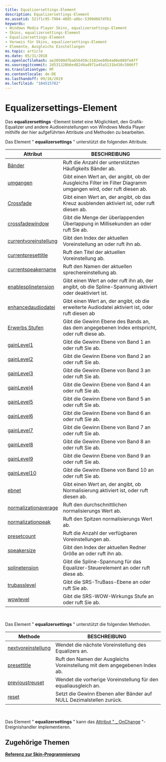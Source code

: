 ```yaml
---
title: Equalizersettings-Element
description: Equalizersettings-Element
ms.assetid: 521f1c95-7904-4085-a8bc-5399d667dfb1
keywords:
- Windows Media Player Skins, equalizersettings-Element
- Skins, equalizersettings-Element
- Equalizersettings-Element
- Verweis für Skins, equalizersettings-Element
- Elemente, Ausgleichs Einstellungen
ms.topic: article
ms.date: 05/31/2018
ms.openlocfilehash: ae20500dfba656450c3102ee80b4a06e089fe8ff
ms.sourcegitcommit: 2d531328b6ed82d4ad971a45a5131b430c5866f7
ms.translationtype: MT
ms.contentlocale: de-DE
ms.lasthandoff: 09/16/2019
ms.locfileid: "104515782"
---
```

# <a name="equalizersettings-element"></a>Equalizersettings-Element

Das **equalizersettings** -Element bietet eine Möglichkeit, den Grafik-Equalizer und andere Audioeinstellungen von Windows Media Player mithilfe der hier aufgeführten Attribute und Methoden zu bearbeiten.

Das Element " **equalizersettings** " unterstützt die folgenden Attribute.



| Attribut                                                          | BESCHREIBUNG                                                                                             |
|--------------------------------------------------------------------|---------------------------------------------------------------------------------------------------------|
| [Bänder](equalizersettings-bands.md)                               | Ruft die Anzahl der unterstützten Häufigkeits Bänder ab.                                                      |
| [umgangen](equalizersettings-bypass.md)                             | Gibt einen Wert an, der angibt, ob der Ausgleichs Filter im Filter Diagramm umgangen wird, oder ruft diesen ab. |
| [Crossfade](equalizersettings-crossfade.md)                       | Gibt einen Wert an, der angibt, ob das Kreuz ausblenden aktiviert ist, oder ruft diesen ab.                                |
| [crossfadewindow](equalizersettings-crossfadewindow.md)           | Gibt die Menge der überlappenden Überlappung in Millisekunden an oder ruft Sie ab.                                |
| [currentvoreinstellung](equalizersettings-currentpreset.md)               | Gibt den Index der aktuellen Voreinstellung an oder ruft ihn ab.                                                 |
| [currentpresettitle](equalizersettings-currentpresettitle.md)     | Ruft den Titel der aktuellen Voreinstellung ab.                                                              |
| [currentspeakername](equalizersettings-currentspeakername.md)     | Ruft den Namen der aktuellen sprechereinstellung ab.                                                      |
| [enablesplinetension](equalizersettings-enablesplinetension.md)   | Gibt einen Wert an oder ruft ihn ab, der angibt, ob die Spline-Spannung aktiviert oder deaktiviert ist.                |
| [enhancedaudiodatei](equalizersettings-enhancedaudio.md)               | Gibt einen Wert an, der angibt, ob die erweiterte Audiodatei aktiviert ist, oder ruft diesen ab                          |
| [Erwerbs Stufen](equalizersettings-gainlevels.md)                     | Gibt die Gewinn Ebene des Bands an, das dem angegebenen Index entspricht, oder ruft diese ab.                  |
| [gainLevel1](equalizersettings-gainlevel1.md)                     | Gibt die Gewinn Ebene von Band 1 an oder ruft Sie ab.                                                        |
| [gainLevel2](equalizersettings-gainlevel2.md)                     | Gibt die Gewinn Ebene von Band 2 an oder ruft Sie ab.                                                        |
| [gainLevel3](equalizersettings-gainlevel3.md)                     | Gibt die Gewinn Ebene von Band 3 an oder ruft Sie ab.                                                        |
| [gainLevel4](equalizersettings-gainlevel4.md)                     | Gibt die Gewinn Ebene von Band 4 an oder ruft Sie ab.                                                        |
| [gainLevel5](equalizersettings-gainlevel5.md)                     | Gibt die Gewinn Ebene von Band 5 an oder ruft Sie ab.                                                        |
| [gainLevel6](equalizersettings-gainlevel6.md)                     | Gibt die Gewinn Ebene von Band 6 an oder ruft Sie ab.                                                        |
| [gainLevel7](equalizersettings-gainlevel7.md)                     | Gibt die Gewinn Ebene von Band 7 an oder ruft Sie ab.                                                        |
| [gainLevel8](equalizersettings-gainlevel8.md)                     | Gibt die Gewinn Ebene von Band 8 an oder ruft Sie ab.                                                        |
| [gainLevel9](equalizersettings-gainlevel9.md)                     | Gibt die Gewinn Ebene von Band 9 an oder ruft Sie ab.                                                        |
| [gainLevel10](equalizersettings-gainlevel10.md)                   | Gibt die Gewinn Ebene von Band 10 an oder ruft Sie ab.                                                       |
| [ebnet](equalizersettings-normalization.md)               | Gibt einen Wert an, der angibt, ob Normalisierung aktiviert ist, oder ruft diesen ab.                             |
| [normalizationaverage](equalizersettings-normalizationaverage.md) | Ruft den durchschnittlichen normalisierungs Wert ab.                                                              |
| [normalizationpeak](equalizersettings-normalizationpeak.md)       | Ruft den Spitzen normalisierungs Wert ab.                                                                 |
| [presetcount](equalizersettings-presetcount.md)                   | Ruft die Anzahl der verfügbaren Voreinstellungen ab.                                                              |
| [speakersize](equalizersettings-speakersize.md)                   | Gibt den Index der aktuellen Redner Größe an oder ruft ihn ab.                                           |
| [splinetension](equalizersettings-splinetension.md)               | Gibt die Spline-Spannung für das Equalizer-Steuerelement an oder ruft diese ab.                                    |
| [trubasslevel](equalizersettings-trubasslevel.md)                 | Gibt die SRS-TruBass-Ebene an oder ruft Sie ab.                                                           |
| [wowlevel](equalizersettings-wowlevel.md)                         | Gibt die SRS-WOW-Wirkungs Stufe an oder ruft Sie ab.                                                        |



 

Das Element " **equalizersettings** " unterstützt die folgenden Methoden.



| Methode                                                 | BESCHREIBUNG                                                          |
|--------------------------------------------------------|----------------------------------------------------------------------|
| [nextvoreinstellung](equalizersettings-nextpreset.md)         | Wendet die nächste Voreinstellung des Equalizers an.                                   |
| [presettitle](equalizersettings-presettitle.md)       | Ruft den Namen der Ausgleichs Voreinstellung mit dem angegebenen Index ab. |
| [previoustreuset](equalizersettings-previouspreset.md) | Wendet die vorherige Voreinstellung für den equaliausgleich an.                               |
| [reset](equalizersettings-reset.md)                   | Setzt die Gewinn Ebenen aller Bänder auf NULL Dezimalstellen zurück.                |



 

Das Element " **equalizersettings** " kann das [Attribut " \_ OnChange](attribute-onchange.md) "-Ereignishandler implementieren.

## <a name="related-topics"></a>Zugehörige Themen

<dl> <dt>

[**Referenz zur Skin-Programmierung**](skin-programming-reference.md)
</dt> </dl>

 

 




